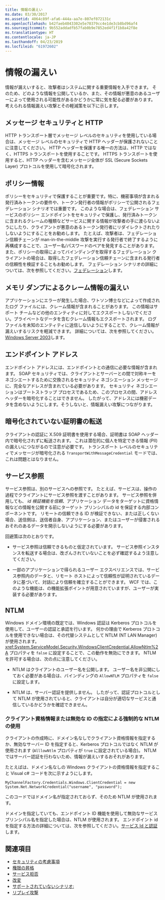```yaml
---
title: 情報の漏えい
ms.date: 03/30/2017
ms.assetid: 4064c89f-afa6-444a-aa7e-807ef072131c
ms.openlocfilehash: b42faeb4043302e5e70379cc4e1de3cb8bd96af4
ms.sourcegitcommit: 9b552addadfb57fab0b9e7852ed4f1f1b8a42f8e
ms.translationtype: HT
ms.contentlocale: ja-JP
ms.lasthandoff: 04/23/2019
ms.locfileid: "61972602"
---
```

# <a name="information-disclosure"></a>情報の漏えい
情報が漏えいすると、攻撃者はシステムに関する重要情報を入手できます。 そのため、どのような情報を公開しているか、また、その情報が悪意のあるユーザーによって使用される可能性があるかどうかに常に気を配る必要があります。 考えられる情報漏えい攻撃とその軽減策を以下に示します。  
  
## <a name="message-security-and-http"></a>メッセージ セキュリティと HTTP  
 HTTP トランスポート層でメッセージ レベルのセキュリティを使用している場合は、メッセージ レベルのセキュリティで HTTP ヘッダーが保護されないことに注意してください。 HTTP ヘッダーを保護する唯一の方法は、HTTP ではなく、HTTPS トランスポートを使用することです。 HTTPS トランスポートを使用すると、HTTP ヘッダーを含むメッセージ全体が SSL (Secure Sockets Layer) プロトコルを使用して暗号化されます。  
  
## <a name="policy-information"></a>ポリシー情報  
 ポリシーをセキュリティで保護することが重要です。特に、機密事項が含まれる発行済みトークンの要件や、トークン発行者の情報がポリシーで公開されるフェデレーション シナリオでは重要です。 このような場合は、フェデレーション サービスのポリシー エンドポイントをセキュリティで保護し、発行済みトークンに含まれるクレームの種類などサービスに関する情報が攻撃者の手に渡らないようにしたり、クライアントが悪意のあるトークン発行者にリダイレクトされたりしないようにすることをお勧めします。 たとえば、攻撃者は、フェデレーション信頼チェーンが man-in-the-middle 攻撃を実行する発行者で終了するように再構成することで、ユーザー名/パスワードのペアを発見することがあります。 また、ポリシーの取得によってバインディングを取得するフェデレーション クライアントの場合は、取得したフェデレーション信頼チェーンに含まれる発行者の信頼性を検証することもお勧めします。 フェデレーション シナリオの詳細については、次を参照してください。[フェデレーション](../../../../docs/framework/wcf/feature-details/federation.md)します。  
  
## <a name="memory-dumps-can-reveal-claim-information"></a>メモリ ダンプによるクレーム情報の漏えい  
 アプリケーションにエラーが発生した場合、ワトソン博士などによって作成されたログ ファイルには、クレーム情報が含まれることがあります。 この情報はサポート チームなどの他のエンティティに対してエクスポートしないでください。プライベートなデータを含むクレーム情報もエクスポートされます。 ログ ファイルを未知のエンティティに送信しないようにすることで、クレーム情報が漏えいするリスクを軽減できます。 詳細については、次を参照してください。 [Windows Server 2003](https://go.microsoft.com/fwlink/?LinkId=89160)します。  
  
## <a name="endpoint-addresses"></a>エンドポイント アドレス  
 エンドポイント アドレスには、エンドポイントとの通信に必要な情報が含まれます。 SOAP セキュリティでは、クライアントとサーバーとの間で対称キーをネゴシエートするために交換されるセキュリティ ネゴシエーション メッセージに、完全なアドレスが含まれている必要があります。 セキュリティ ネゴシエーションはブートストラップ プロセスであるため、このプロセスの間、アドレス ヘッダーを暗号化することはできません。 したがって、アドレスには機密データを含めないようにします。そうしないと、情報漏えい攻撃につながります。  
  
## <a name="certificates-transferred-unencrypted"></a>暗号化されていない証明書の転送  
 クライアントの認証に X.509 証明書を使用する場合、証明書は SOAP ヘッダー内で暗号化されずに転送されます。 これは潜在的に個人を特定できる情報 (PII) の漏えいにつながるので注意が必要です。 トランスポート レベルのセキュリティでメッセージが暗号化される `TransportWithMessageCredential` モードでは、これは問題とはなりません。  
  
## <a name="service-references"></a>サービス参照  
 サービス参照は、別のサービスへの参照です。 たとえば、サービスは、操作の過程でクライアントにサービス参照を渡すことがあります。 サービス参照を併用しても、 *id 検証機能を信頼*、アプリケーション データをターゲットに資格情報などの情報を公開する前にターゲット プリンシパルの id を保証する内部コンポーネントです。 リモートの信頼できる ID が検証できない、または正しくない場合、送信側は、送信者自身、アプリケーション、またはユーザーが侵害されるおそれのあるデータを開示しないようにする必要があります。  
  
 回避策は次のとおりです。  
  
- サービス参照は信頼できるものと仮定されています。 サービス参照インスタンスを転送する場合は、改ざんされていないことを必ず確認するよう注意してください。  
  
- 一部のアプリケーションで得られるユーザー エクスペリエンスでは、サービス参照内のデータと、リモート ホストによって信頼性が証明されているデータに基づいて、対話により信頼を確立することができます。 WCF では、このような機能は、の機能拡張ポイントが用意されていますが、ユーザーが実装する必要があります。  
  
## <a name="ntlm"></a>NTLM  
 Windows ドメイン環境の既定では、Windows 認証は Kerberos プロトコルを使用して、ユーザーの認証と承認を行います。 何かの理由で Kerberos プロトコルを使用できない場合は、その代替システムとして NTLM (NT LAN Manager) が使用されます。 <xref:System.ServiceModel.Security.WindowsClientCredential.AllowNtlm%2A> プロパティを `false` に設定することで、この動作を無効にできます。 NTLM を許可する場合は、次の点に注意してください。  
  
- NTLM はクライアントのユーザー名を公開します。 ユーザー名を非公開にしておく必要がある場合は、バインディングの `AllowNTLM` プロパティを `false` に設定します。  
  
- NTLM は、サーバー認証を提供しません。 したがって、認証プロトコルとして NTLM が使用されていると、クライアントは自分が適切なサービスと通信しているかどうかを確認できません。  
  
### <a name="specifying-client-credentials-or-invalid-identity-forces-ntlm-usage"></a>クライアント資格情報または無効な ID の指定による強制的な NTLM の使用  
 クライアントの作成時に、ドメイン名なしでクライアント資格情報を指定するか、無効なサーバー ID を指定すると、Kerberos プロトコルではなく NTLM が使用されます (`AlllowNtlm` プロパティが `true` に設定されている場合)。 NTLM ではサーバー認証を行わないため、情報が漏えいするおそれがあります。  
  
 たとえばは、ドメイン名なしの Windows クライアントの資格情報を指定すること Visual c# コードを次に示すようにします。  
  
```  
MyChannelFactory.Credentials.Windows.ClientCredential = new System.Net.NetworkCredential("username", "password");  
```  
  
 このコードではドメイン名が指定されておらず、そのため NTLM が使用されます。  
  
 ドメインを指定していても、エンドポイント ID 機能を使用して無効なサービス プリンシパル名を指定した場合は、NTLM が使用されます。 エンドポイント id を指定する方法の詳細については、次を参照してください。[サービス Id と認証](../../../../docs/framework/wcf/feature-details/service-identity-and-authentication.md)します。  
  
## <a name="see-also"></a>関連項目

- [セキュリティの考慮事項](../../../../docs/framework/wcf/feature-details/security-considerations-in-wcf.md)
- [権限の昇格](../../../../docs/framework/wcf/feature-details/elevation-of-privilege.md)
- [サービス拒否](../../../../docs/framework/wcf/feature-details/denial-of-service.md)
- [改変](../../../../docs/framework/wcf/feature-details/tampering.md)
- [サポートされていないシナリオ:](../../../../docs/framework/wcf/feature-details/unsupported-scenarios.md)
- [リプレイ攻撃](../../../../docs/framework/wcf/feature-details/replay-attacks.md)
